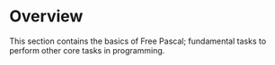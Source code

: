# Overview

This section contains the basics of Free Pascal; fundamental tasks to perform other core tasks in programming.